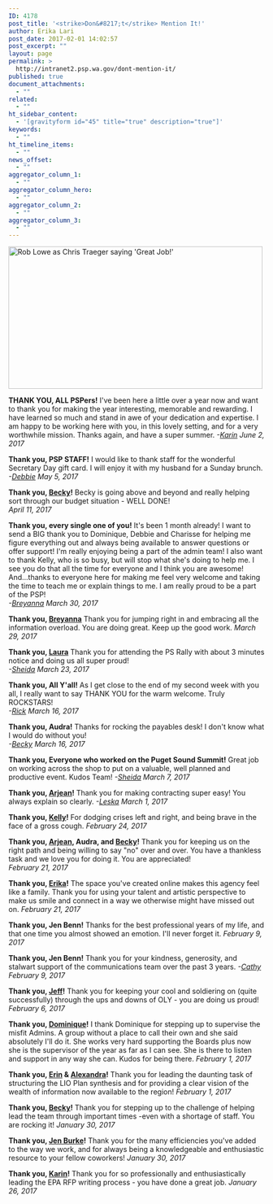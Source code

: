 ```yaml
---
ID: 4178
post_title: '<strike>Don&#8217;t</strike> Mention It!'
author: Erika Lari
post_date: 2017-02-01 14:02:57
post_excerpt: ""
layout: page
permalink: >
  http://intranet2.psp.wa.gov/dont-mention-it/
published: true
document_attachments:
  - ""
related:
  - ""
ht_sidebar_content:
  - '[gravityform id="45" title="true" description="true"]'
keywords:
  - ""
ht_timeline_items:
  - ""
news_offset:
  - ""
aggregator_column_1:
  - ""
aggregator_column_hero:
  - ""
aggregator_column_2:
  - ""
aggregator_column_3:
  - ""
---
```

<img tabindex="-1" id="longdesc-return-4136" longdesc="http://intranet2.psp.wa.gov?longdesc=4136&#038;referrer=4178" src="http://intranet2.psp.wa.gov/wp-content/uploads/2017/01/p8kKA.gif" alt="Rob Lowe as Chris Traeger saying &#039;Great Job!&#039;" width="500" height="280" class="aligncenter size-full wp-image-4136" />

<strong>THANK YOU, ALL PSPers!</strong>
I've been here a little over a year now and want to thank you for making the year interesting, memorable and rewarding. I have learned so much and stand in awe of your dedication and expertise. I am happy to be working here with you, in this lovely setting, and for a very worthwhile mission. Thanks again, and have a super summer.
<em>-<a href="http://intranet2.psp.wa.gov/staff/karinberkholtz/">Karin</a></em>
<em>June 2, 2017</em>

<strong>Thank you, PSP STAFF!</strong>
I would like to thank staff for the wonderful Secretary Day gift card. I will enjoy it with my husband for a Sunday brunch. 
<em>-<a href="http://intranet2.psp.wa.gov/staff/debbielewandowsky/">Debbie</a></em>
<em>May 5, 2017</em>

<strong>Thank you, <a href="http://intranet2.psp.wa.gov/staff/beckydeboer/">Becky</a>!</strong>
Becky is going above and beyond and really helping sort through our budget situation - WELL DONE!  
<em>April 11, 2017</em>

<strong>Thank you, every single one of you!</strong>
It's been 1 month already! I want to send a BIG thank you to Dominique, Debbie and Charisse for helping me figure everything out and always being available to answer questions or offer support! I'm really enjoying being a part of the admin team! I also want to thank Kelly, who is so busy, but will stop what she's doing to help me. I see you do that all the time for everyone and I think you are awesome! And...thanks to everyone here for making me feel very welcome and taking the time to teach me or explain things to me. I am really proud to be a part of the PSP!  
<em>-<a href="http://intranet2.psp.wa.gov/staff/breyannademarco/">Breyanna</a></em>
<em>March 30, 2017</em>

<strong>Thank you, <a href="http://intranet2.psp.wa.gov/staff/breyannademarco/">Breyanna</a></strong>
Thank you for jumping right in and embracing all the information overload. You are doing great. Keep up the good work.
<em>March 29, 2017</em>  

<strong>Thank you, <a href="http://intranet2.psp.wa.gov/staff/laurablackmore/">Laura</a></strong>
Thank you for attending the PS Rally with about 3 minutes notice and doing us all super proud!  
<em>-<a href="http://intranet2.psp.wa.gov/staff/sheidasahandy/">Sheida</a></em>
<em>March 23, 2017</em>

<strong>Thank you, All Y'all!</strong>
As I get close to the end of my second week with you all, I really want to say THANK YOU for the warm welcome. Truly ROCKSTARS!  
<em>-<a href="http://intranet2.psp.wa.gov/staff/rickberman/">Rick</a></em>
<em>March 16, 2017</em>

<strong>Thank you, Audra!</strong>
Thanks for rocking the payables desk! I don't know what I would do without you!  
<em>-<a href="http://intranet2.psp.wa.gov/staff/beckydeboer/">Becky</a></em>
<em>March 16, 2017</em>

<strong>Thank you, Everyone who worked on the Puget Sound Summit!</strong>
Great job on working across the shop to put on a valuable, well planned and productive event. Kudos Team!
<em>-<a href="http://intranet2.psp.wa.gov/staff/sheidasahandy/">Sheida</a></em>
<em>March 7, 2017</em>

<strong>Thank you, <a href="http://intranet2.psp.wa.gov/staff/arjeantravis/">Arjean</a>!</strong>
Thank you for making contracting super easy! You always explain so clearly.
<em>-<a href="http://intranet2.psp.wa.gov/staff/leskafore/">Leska</a></em>
<em>March 1, 2017</em>

<strong>Thank you, <a href="http://intranet2.psp.wa.gov/staff/kellyadams/">Kelly</a>!</strong>
For dodging crises left and right, and being brave in the face of a gross cough.
<em>February 24, 2017</em>

<strong>Thank you, <a href="http://intranet2.psp.wa.gov/staff/arjeantravis/">Arjean</a>, Audra, and <a href="http://intranet2.psp.wa.gov/staff/beckydeboer/">Becky</a>!</strong>
Thank you for keeping us on the right path and being willing to say "no" over and over. You have a thankless task and we love you for doing it. You are appreciated!  
<em>February 21, 2017</em>

<strong>Thank you, <a href="http://intranet2.psp.wa.gov/staff/erikalari/">Erika</a>!</strong>
The space you've created online makes this agency feel like a family. Thank you for using your talent and artistic perspective to make us smile and connect in a way we otherwise might have missed out on.
<em>February 21, 2017</em>

<strong>Thank you, Jen Benn!</strong>
Thanks for the best professional years of my life, and that one time you almost showed an emotion. I'll never forget it.
<em>February 9, 2017</em>

<strong>Thank you, Jen Benn!</strong>
Thank you for your kindness, generosity, and stalwart support of the communications team over the past 3 years.
<em>-<a href="http://intranet2.psp.wa.gov/staff/cathycochrane/">Cathy</a></em>
<em>February 9, 2017</em>

<strong>Thank you, <a href="http://intranet2.psp.wa.gov/staff/jeffparsons/">Jeff</a>!</strong>
Thank you for keeping your cool and soldiering on (quite successfully) through the ups and downs of OLY - you are doing us proud!
<em>February 6, 2017</em>

<strong>Thank you, <a href="http://intranet2.psp.wa.gov/staff/dominiquehampton/">Dominique</a>!</strong>
I thank Dominique for stepping up to supervise the misfit Admins. A group without a place to call their own and she said absolutely I'll do it. She works very hard supporting the Boards plus now she is the supervisor of the year as far as I can see. She is there to listen and support in any way she can. Kudos for being there.
<em>February 1, 2017</em>

<strong>Thank you, <a href="http://intranet2.psp.wa.gov/staff/erinryan-penuela/">Erin</a> & <a href="http://intranet2.psp.wa.gov/staff/alexandradoty/">Alexandra</a>!</strong>
Thank you for leading the daunting task of structuring the LIO Plan synthesis and for providing a clear vision of the wealth of information now available to the region!
<em>February 1, 2017</em>

<strong>Thank you, <a href="http://intranet2.psp.wa.gov/staff/beckydeboer/">Becky</a>!</strong>
Thank you for stepping up to the challenge of helping lead the team through important times -even with a shortage of staff. You are rocking it!
<em>January 30, 2017</em>

<strong>Thank you, <a href="http://intranet2.psp.wa.gov/staff/jenburke/">Jen Burke</a>!</strong>
Thank you for the many efficiencies you've added to the way we work, and for always being a knowledgeable and enthusiastic resource to your fellow coworkers!
<em>January 30, 2017</em>

<strong>Thank you, <a href="http://intranet2.psp.wa.gov/staff/karinberkholtz/">Karin</a>!</strong>
Thank you for so professionally and enthusiastically leading the EPA RFP writing process - you have done a great job.
<em>January 26, 2017</em>